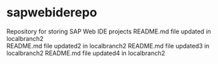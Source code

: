 # sapwebiderepo
Repository for storing SAP Web IDE projects
README.md file updated in localbranch2  
README.md file updated2 in localbranch2 
README.md file updated3 in localbranch2 
README.md file updated4 in localbranch2 
